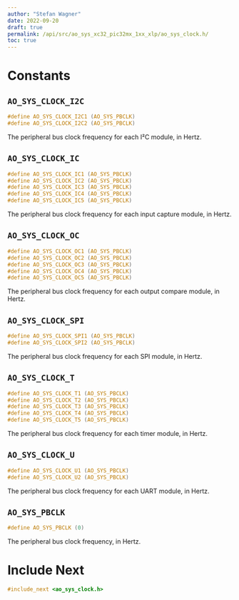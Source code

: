 ```yaml
---
author: "Stefan Wagner"
date: 2022-09-20
draft: true
permalink: /api/src/ao_sys_xc32_pic32mx_1xx_xlp/ao_sys_clock.h/
toc: true
---
```


# Constants

## `AO_SYS_CLOCK_I2C`

```c
#define AO_SYS_CLOCK_I2C1 (AO_SYS_PBCLK)
#define AO_SYS_CLOCK_I2C2 (AO_SYS_PBCLK)
```

The peripheral bus clock frequency for each I²C module, in Hertz.

## `AO_SYS_CLOCK_IC`

```c
#define AO_SYS_CLOCK_IC1 (AO_SYS_PBCLK)
#define AO_SYS_CLOCK_IC2 (AO_SYS_PBCLK)
#define AO_SYS_CLOCK_IC3 (AO_SYS_PBCLK)
#define AO_SYS_CLOCK_IC4 (AO_SYS_PBCLK)
#define AO_SYS_CLOCK_IC5 (AO_SYS_PBCLK)
```

The peripheral bus clock frequency for each input capture module, in Hertz.

## `AO_SYS_CLOCK_OC`

```c
#define AO_SYS_CLOCK_OC1 (AO_SYS_PBCLK)
#define AO_SYS_CLOCK_OC2 (AO_SYS_PBCLK)
#define AO_SYS_CLOCK_OC3 (AO_SYS_PBCLK)
#define AO_SYS_CLOCK_OC4 (AO_SYS_PBCLK)
#define AO_SYS_CLOCK_OC5 (AO_SYS_PBCLK)
```

The peripheral bus clock frequency for each output compare module, in Hertz.

## `AO_SYS_CLOCK_SPI`

```c
#define AO_SYS_CLOCK_SPI1 (AO_SYS_PBCLK)
#define AO_SYS_CLOCK_SPI2 (AO_SYS_PBCLK)
```

The peripheral bus clock frequency for each SPI module, in Hertz.

## `AO_SYS_CLOCK_T`

```c
#define AO_SYS_CLOCK_T1 (AO_SYS_PBCLK)
#define AO_SYS_CLOCK_T2 (AO_SYS_PBCLK)
#define AO_SYS_CLOCK_T3 (AO_SYS_PBCLK)
#define AO_SYS_CLOCK_T4 (AO_SYS_PBCLK)
#define AO_SYS_CLOCK_T5 (AO_SYS_PBCLK)
```

The peripheral bus clock frequency for each timer module, in Hertz.

## `AO_SYS_CLOCK_U`

```c
#define AO_SYS_CLOCK_U1 (AO_SYS_PBCLK)
#define AO_SYS_CLOCK_U2 (AO_SYS_PBCLK)
```

The peripheral bus clock frequency for each UART module, in Hertz.

## `AO_SYS_PBCLK`

```c
#define AO_SYS_PBCLK (0)
```

The peripheral bus clock frequency, in Hertz.

# Include Next

```c
#include_next <ao_sys_clock.h>
```
